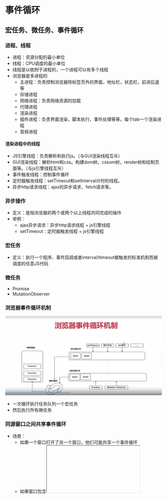 # 事件循环

## 宏任务、微任务、事件循环

### 进程、线程

- 进程：资源分配的最小单位
- 线程：CPU调度的最小单位
- 线程是以依附于进程的，一个进程可以有多个线程
- 浏览器是多进程的
  - 主进程：负责控制浏览器除标签页外的界面，地址栏，状态栏，前进后退等
  - 存储进程
  - 网络进程：负责网络资源的加载
  - 代理进程
  - 渲染进程
  - 插件进程：负责界面渲染，脚本执行，事件处理等等，每个tab一个渲染进程
  - 音频进程

#### 渲染进程中的线程

- JS引擎线程：负责解析和执行js。（与GUI渲染线程互斥）
- GUI渲染线程：解析html和css。构建dom树，cssom树，render树和绘制页面等。（与js引擎线程互斥）
- 事件触发线程：控制事件循环
- 定时器触发线程：setTimeout和setInterval计时的线程。
- 异步http请求线程：ajax的异步请求，fetch请求等。

### 异步操作

- 定义：是指浏览器的两个或两个以上线程共同完成的操作
- 举例：
  - ajax异步请求：异步http请求线程 + js引擎线程
  - setTimeout：定时器触发线程 + js引擎线程

### 宏任务

- 定义：执行一个程序、事件回调或者interval/timeout被触发的标准机制而被调度的任意JS代码

### 微任务

- Promise
- MutationObserver

### 浏览器事件循环机制

<img src='./images/12.png'>

- 一次循环执行任务队列一个宏任务
- 然后执行所有微任务

### 同源窗口之间共享事件循环

- 场景：
  - 如果一个窗口打开了另一个窗口，他们可能共享一个事件循环
  - 如果窗口包含<iframe>，可能共享一个事件循环
  - 在多进程浏览器中多了窗口碰巧共享一个事件循环
